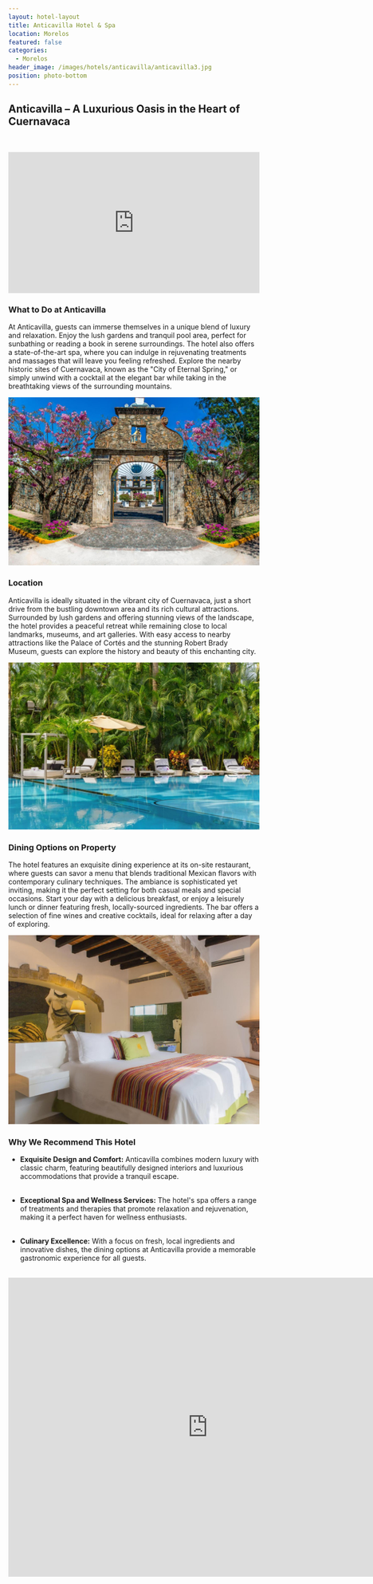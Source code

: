 ```yaml
---
layout: hotel-layout
title: Anticavilla Hotel & Spa
location: Morelos
featured: false
categories:
  - Morelos
header_image: /images/hotels/anticavilla/anticavilla3.jpg
position: photo-bottom
---
```

## Anticavilla – A Luxurious Oasis in the Heart of Cuernavaca  

&nbsp; 


<style>.embed-container { position: relative; padding-bottom: 56.25%; height: 0; overflow: hidden; max-width: 100%; } .embed-container iframe, .embed-container object, .embed-container embed { position: absolute; top: 0; left: 0; width: 100%; height: 100%; }</style><div class='embed-container'><iframe src='https://www.youtube.com/embed/ZRgplwGHV7A' frameborder='0' allowfullscreen></iframe></div>
 

### What to Do at Anticavilla  
At Anticavilla, guests can immerse themselves in a unique blend of luxury and relaxation. Enjoy the lush gardens and tranquil pool area, perfect for sunbathing or reading a book in serene surroundings. The hotel also offers a state-of-the-art spa, where you can indulge in rejuvenating treatments and massages that will leave you feeling refreshed. Explore the nearby historic sites of Cuernavaca, known as the "City of Eternal Spring," or simply unwind with a cocktail at the elegant bar while taking in the breathtaking views of the surrounding mountains.

![](/images/hotels/anticavilla/anticavilla1.jpg)

### Location  
Anticavilla is ideally situated in the vibrant city of Cuernavaca, just a short drive from the bustling downtown area and its rich cultural attractions. Surrounded by lush gardens and offering stunning views of the landscape, the hotel provides a peaceful retreat while remaining close to local landmarks, museums, and art galleries. With easy access to nearby attractions like the Palace of Cortés and the stunning Robert Brady Museum, guests can explore the history and beauty of this enchanting city.

![](/images/hotels/anticavilla/anticavilla2.jpg)

### Dining Options on Property  
The hotel features an exquisite dining experience at its on-site restaurant, where guests can savor a menu that blends traditional Mexican flavors with contemporary culinary techniques. The ambiance is sophisticated yet inviting, making it the perfect setting for both casual meals and special occasions. Start your day with a delicious breakfast, or enjoy a leisurely lunch or dinner featuring fresh, locally-sourced ingredients. The bar offers a selection of fine wines and creative cocktails, ideal for relaxing after a day of exploring.

![](/images/hotels/anticavilla/anticavilla4.jpg)

### Why We Recommend This Hotel  
- **Exquisite Design and Comfort:** Anticavilla combines modern luxury with classic charm, featuring beautifully designed interiors and luxurious accommodations that provide a tranquil escape.  
&nbsp;  

- **Exceptional Spa and Wellness Services:** The hotel's spa offers a range of treatments and therapies that promote relaxation and rejuvenation, making it a perfect haven for wellness enthusiasts.  
&nbsp;  

- **Culinary Excellence:** With a focus on fresh, local ingredients and innovative dishes, the dining options at Anticavilla provide a memorable gastronomic experience for all guests.  
&nbsp;  




<iframe src="https://www.google.com/maps/embed?pb=!1m18!1m12!1m3!1d3773.8828253843308!2d-99.22615432438035!3d18.93657995633378!2m3!1f0!2f0!3f0!3m2!1i1024!2i768!4f13.1!3m3!1m2!1s0x85ce06cf678b5075%3A0xd1ab48d85bd67499!2sAnticavilla%20Hotel%20%26%20Spa!5e0!3m2!1ses!2ses!4v1730639602883!5m2!1ses!2ses" width="800" height="600" style="border:0;" allowfullscreen="" loading="lazy" referrerpolicy="no-referrer-when-downgrade"></iframe>
